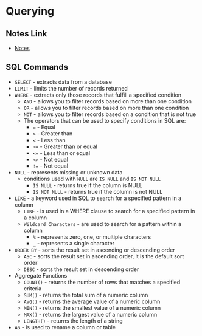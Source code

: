 # Querying

## Notes Link

- [Notes](https://cs50.harvard.edu/sql/2024/notes/0/)

## SQL Commands

- `SELECT` - extracts data from a database
- `LIMIT` - limits the number of records returned
- `WHERE` - extracts only those records that fulfill a specified condition
  - `AND` - allows you to filter records based on more than one condition
  - `OR` - allows you to filter records based on more than one condition
  - `NOT` - allows you to filter records based on a condition that is not true
  - The operators that can be used to specify conditions in SQL are:
    - `=` - Equal
    - `>` - Greater than
    - `<` - Less than
    - `>=` - Greater than or equal
    - `<=` - Less than or equal
    - `<>` - Not equal
    - `!=` - Not equal
- `NULL` - represents missing or unknown data
  - conditions used with `NULL` are `IS NULL` and `IS NOT NULL`
    - `IS NULL` - returns true if the column is NULL
    - `IS NOT NULL` - returns true if the column is not NULL
- `LIKE` - a keyword used in SQL to search for a specified pattern in a column
  - `LIKE` - is used in a WHERE clause to search for a specified pattern in a column
  - `Wildcard Characters` - are used to search for a pattern within a column
    - `%` - represents zero, one, or multiple characters
    - `_` - represents a single character
- `ORDER BY` - sorts the result set in ascending or descending order
  - `ASC` - sorts the result set in ascending order, it is the default sort order
  - `DESC` - sorts the result set in descending order
- Aggregate Functions
  - `COUNT()` - returns the number of rows that matches a specified criteria
  - `SUM()` - returns the total sum of a numeric column
  - `AVG()` - returns the average value of a numeric column
  - `MIN()` - returns the smallest value of a numeric column
  - `MAX()` - returns the largest value of a numeric column
  - `LENGTH()` - returns the length of a string
- `AS` - is used to rename a column or table

